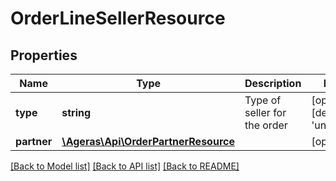 # OrderLineSellerResource

## Properties
Name | Type | Description | Notes
------------ | ------------- | ------------- | -------------
**type** | **string** | Type of seller for the order | [optional] [default to 'unknown']
**partner** | [**\Ageras\Api\OrderPartnerResource**](OrderPartnerResource.md) |  | [optional] 

[[Back to Model list]](../README.md#documentation-for-models) [[Back to API list]](../README.md#documentation-for-api-endpoints) [[Back to README]](../README.md)


